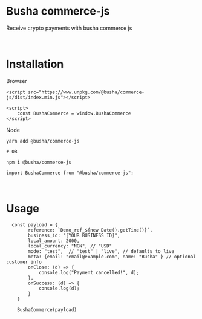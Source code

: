 # Busha commerce-js

Receive crypto payments with busha commerce js

&nbsp;

# Installation

Browser

```
<script src="https://www.unpkg.com/@busha/commerce-js/dist/index.min.js"></script>

<script>
    const BushaCommerce = window.BushaCommerce
</script>
```

Node

```
yarn add @busha/commerce-js

# OR

npm i @busha/commerce-js
```

```
import BushaCommerce from "@busha/commerce-js";
```
&nbsp;

# Usage

```
  const payload = {
        reference: `Demo_ref_${new Date().getTime()}`,
        business_id: "[YOUR BUSINESS ID]",
        local_amount: 2000,
        local_currency: "NGN", // "USD"
        mode: "test",  // "test" | "live", // defaults to live
        meta: {email: "email@example.com", name: "Busha" } // optional customer info
        onClose: (d) => {
            console.log("Payment cancelled!", d);
        },
        onSuccess: (d) => {
            console.log(d);
        }
    }

    BushaCommerce(payload)
```
